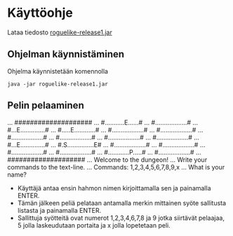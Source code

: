 # Käyttöohje

Lataa tiedosto [roguelike-release1.jar](https://github.com/toukkeli/ot-harjoitustyo/releases/tag/viikko5)

## Ohjelman käynnistäminen

Ohjelma käynnistetään komennolla 

```
java -jar roguelike-release1.jar
```

## Pelin pelaaminen

...  ####################
...  #...........E......#
...  #..................#
...  #...E..............#
...  #.....E............#
...  #..................#
...  #..................#
...  #..................#
...  #..................#
...  #..................#
...  #..................#
...  #...E..............#
...  #.S...............E#
...  #..................#
...  #..................#
...  #..................#
...  #..................#
...  #............P.....#
...  #..................#
...  ####################
...  Welcome to the dungeon!
...  Write your commands to the text-line.
...  Commands: 1,2,3,4,5,6,7,8,9,x
...  What is your name?

- Käyttäjä antaa ensin hahmon nimen kirjoittamalla sen ja painamalla ENTER.
- Tämän jälkeen peliä pelataan antamalla merkin mittainen syöte sallitusta listasta ja painamalla ENTER.
- Sallittuja syötteitä ovat numerot 1,2,3,4,6,7,8 ja 9 jotka siirtävät pelaajaa, 5 jolla laskeudutaan portaita ja x jolla lopetetaan peli.
